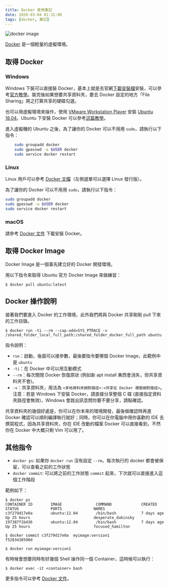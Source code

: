 ```yaml
---
title: Docker 使用筆記
date: 2020-03-04 01:31:00
tags: [docker, 筆記]
---
```


![docker image](https://user-images.githubusercontent.com/18013815/75844309-97f31780-5e10-11ea-9743-4c02a065cb5d.png)

[Docker](https://www.docker.com/) 是一個輕量的虛擬環境。

## 取得 Docker

### Windows

Windows 下裝可以直接裝 Docker，基本上就是去官網[下載安裝檔](https://hub.docker.com/editions/community/docker-ce-desktop-windows/)安裝，可以參考[官方教學](https://docs.docker.com/docker-for-windows/install/)。裝完後如果想要共享資料夾，要去 Docker 設定的地方「File Sharing」將之打算共享的硬碟勾選。

也可以用虛擬環境來操作，使用 [VMware Workstation Player](https://www.vmware.com/products/workstation-player/workstation-player-evaluation.html) 安裝 [Ubuntu 18.04](https://ubuntu.com/download/server/thank-you?country=TW&version=18.04.4)。Ubuntu 下安裝 Docker 可以參考[這篇教學](https://www.digitalocean.com/community/tutorial/show-to-install-and-use-docker-on-ubuntu-18-04)。

進入虛擬機的 Ubuntu 之後，為了讓你的 Docker 可以不用用 `sudo`，請執行以下指令：

```sh
    sudo groupadd docker
    sudo gpasswd -a $USER docker
    sudo service docker restart
```

### Linux

Linux 用戶可以參考 [Docker 文檔](https://docs.docker.com/install/linux/docker-ce/centos/)（左側選單可以選擇 Linux 發行版）。

為了讓你的 Docker 可以不用用 `sudo`，請執行以下指令：

```sh
sudo groupadd docker
sudo gpasswd -a $USER docker
sudo service docker restart
```

### macOS

請參考 [Docker 文件](https://docs.docker.com/docker-for-mac/install/) 下載安裝 Docker。

## 取得 Docker Image

Docker Image 是一個事先建立好的 Docker 開發環境。

用以下指令來取得 Ubuntu 官方 Docker Image 來做練習：

```shell
$ docker pull ubuntu:latest
```

## Docker 操作說明

接著我們要進入 Docker 的工作環境，此外我們將與 Docker 共享剛剛 pull 下來的工作目錄。

```shell
$ docker run -ti --rm --cap-add=SYS_PTRACE -v /shared_folder_local_full_path:/shared_folder_docker_full_path ubuntu
```

指令說明：

- `run`：啟動，後面可以接參數，最後要指令要哪個 Docker Image，此範例中是 `ubuntu`
- `-ti`：在 Docker 中可以用互動模式
- `--rm`：每次關閉 Docker 恢復原狀 (例如新 apt install 東西會消失，但共享資料夾不會)。
- `-v`：共享資料夾，用法為 `<本地資料夾絕對路徑>:<共享在 Docker 裡面絕對路徑>`。注意：若是 Windows 下安裝 Docker，請直接分享整個 C 碟 (直接指定資料夾路徑會無效)，Windows 會跳出訊息問你要不要分享，請點確認。

共享資料夾的幾個好處是，你可以在你本來的環境開發，最後做確認時再進 Docker 確認可以順利編譯執行就好；同時，你可以在你電腦中用你喜歡的 IDE 去撰寫程式，因為共享資料夾，你在 IDE 改動的檔案 Docker 可以直接看到，不然你在 Docker 中大概只剩 Vim 可以用了。

## 其他指令

- `docker ps`: 如果你 `docker run` 沒有設定 `--rm`，每次執行的 docker 都會被保留，可以查看之前的工作狀態
- `docker commit`: 可以將之前的工作狀態 `commit` 起來，下次就可以直接進入這個工作階段

範例如下：

```shell
$ docker ps
CONTAINER ID        IMAGE               COMMAND             CREATED             STATUS              PORTS              NAMES
c3f279d17e0a        ubuntu:12.04        /bin/bash           7 days ago          Up 25 hours                            desperate_dubinsky
197387f1b436        ubuntu:12.04        /bin/bash           7 days ago          Up 25 hours                            focused_hamilton

$ docker commit c3f279d17e0a  myimage:version1
f5283438590d

$ docker run myimage:version1
```

有時候會想要同時有好幾個 Shell 操作同一個 Container，這時候可以執行：

```
$ docker exec -it <container> bash
```

更多指令可以參考 [Docker 文件](https://docs.docker.com/engine/reference/commandline/docker/)。
